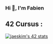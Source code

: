 ### Hi 👋, I'm Fabien

<!--
**Umetsuno/Umetsuno** is a ✨ _special_ ✨ repository because its `README.md` (this file) appears on your GitHub profile.

Here are some ideas to get you started:

- 🔭 I’m currently working on ...
- 🌱 I’m currently learning ...
- 👯 I’m looking to collaborate on ...
- 🤔 I’m looking for help with ...
- 💬 Ask me about ...
- 📫 How to reach me: ...
- 😄 Pronouns: ...
- ⚡ Fun fact: ...
-->
## 42 Cursus :
[![jaeskim's 42 stats](https://badge42.herokuapp.com/api/stats/arthur)](https://github.com/JaeSeoKim/badge42)
